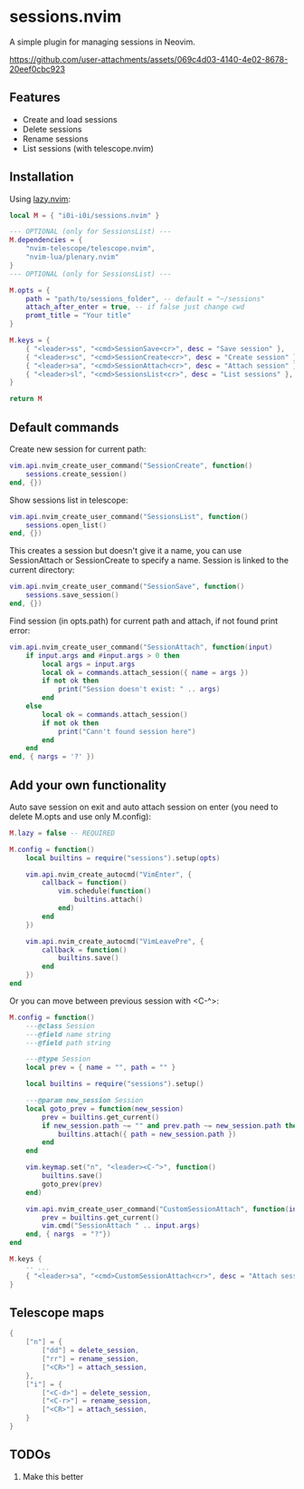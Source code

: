# sessions.nvim

A simple plugin for managing sessions in Neovim.

https://github.com/user-attachments/assets/069c4d03-4140-4e02-8678-20eef0cbc923

## Features

- Create and load sessions
- Delete sessions
- Rename sessions
- List sessions (with telescope.nvim)

## Installation

Using [lazy.nvim](https://github.com/folke/lazy.nvim):

```lua
local M = { "i0i-i0i/sessions.nvim" }

--- OPTIONAL (only for SessionsList) ---
M.dependencies = {
    "nvim-telescope/telescope.nvim",
    "nvim-lua/plenary.nvim"
}
--- OPTIONAL (only for SessionsList) ---

M.opts = {
    path = "path/to/sessions_folder", -- default = "~/sessions"
    attach_after_enter = true, -- if false just change cwd
    promt_title = "Your title"
}

M.keys = {
    { "<leader>ss", "<cmd>SessionSave<cr>", desc = "Save session" },
    { "<leader>sc", "<cmd>SessionCreate<cr>", desc = "Create session" },
    { "<leader>sa", "<cmd>SessionAttach<cr>", desc = "Attach session" },
    { "<leader>sl", "<cmd>SessionsList<cr>", desc = "List sessions" }, -- only if you have telescope.nvim
}

return M
```

## Default commands

Create new session for current path:

```lua
vim.api.nvim_create_user_command("SessionCreate", function()
    sessions.create_session()
end, {})
```

Show sessions list in telescope:

```lua
vim.api.nvim_create_user_command("SessionsList", function()
    sessions.open_list()
end, {})
```

This creates a session but doesn't give it a name, you can use SessionAttach or SessionCreate to specify a name.
Session is linked to the current directory:

```lua
vim.api.nvim_create_user_command("SessionSave", function()
    sessions.save_session()
end, {})
```

Find session (in opts.path) for current path and attach, if not found print error:

```lua
vim.api.nvim_create_user_command("SessionAttach", function(input)
    if input.args and #input.args > 0 then
        local args = input.args
        local ok = commands.attach_session({ name = args })
        if not ok then
            print("Session doesn't exist: " .. args)
        end
    else
        local ok = commands.attach_session()
        if not ok then
            print("Cann't found session here")
        end
    end
end, { nargs = '?' })
```

## Add your own functionality

Auto save session on exit and auto attach session on enter (you need to delete M.opts and use only M.config):

```lua
M.lazy = false -- REQUIRED

M.config = function()
    local builtins = require("sessions").setup(opts)

    vim.api.nvim_create_autocmd("VimEnter", {
        callback = function()
            vim.schedule(function()
                builtins.attach()
            end)
        end
    })

    vim.api.nvim_create_autocmd("VimLeavePre", {
        callback = function()
            builtins.save()
        end
    })
end
```

Or you can move between previous session with <leader><C-^>:

```lua
M.config = function()
    ---@class Session
    ---@field name string
    ---@field path string

    ---@type Session
    local prev = { name = "", path = "" }

    local builtins = require("sessions").setup()

    ---@param new_session Session
    local goto_prev = function(new_session)
        prev = builtins.get_current()
        if new_session.path ~= "" and prev.path ~= new_session.path then
            builtins.attach({ path = new_session.path })
        end
    end

    vim.keymap.set("n", "<leader><C-^>", function()
        builtins.save()
        goto_prev(prev)
    end)

    vim.api.nvim_create_user_command("CustomSessionAttach", function(input)
        prev = builtins.get_current()
        vim.cmd("SessionAttach " .. input.args)
    end, { nargs  = "?"})
end

M.keys {
    -- ...
    { "<leader>sa", "<cmd>CustomSessionAttach<cr>", desc = "Attach session" }
}
```

## Telescope maps

```lua
{
    ["n"] = {
        ["dd"] = delete_session,
        ["rr"] = rename_session,
        ["<CR>"] = attach_session,
    },
    ["i"] = {
        ["<C-d>"] = delete_session,
        ["<C-r>"] = rename_session,
        ["<CR>"] = attach_session,
    }
}
```

## TODOs

1. Make this better
